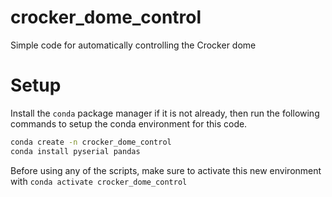 # crocker_dome_control
Simple code for automatically controlling the Crocker dome 

# Setup
Install the `conda` package manager if it is not already, then run the following commands to setup the conda environment for this code.
```bash
conda create -n crocker_dome_control
conda install pyserial pandas
```
Before using any of the scripts, make sure to activate this new environment with `conda activate crocker_dome_control`
